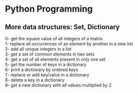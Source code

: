 <h1>Python Programming</h1>
<h2>More data structures: Set, Dictionary</h2>
0- get the square value of all integers of a matrix</br>
1- replace all occurrences of an element by another in a new list</br>
2- add all unique integers in a list</br>
3- get a set of common elements in two sets</br>
4- get a set of all elements present in only one set</br>
5- get the number of keys in a dictionary</br>
6- print a dictionary by ordered keys</br>
7- replace or add key/value in a dictionary</br>
8- delete a key in a dictionary</br>
9- get a new dictionary with all values multiplied by 2</br>
